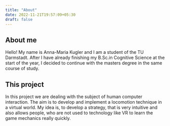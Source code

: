 ```yaml
---
title: "About"
date: 2022-11-21T19:57:09+05:30
draft: false
---
```



## About me

Hello! My name is Anna-Maria Kugler and I am a student of the TU Darmstadt.
After I have already finishing my B.Sc.in Cognitive Science at the start of the year,
I decided to continue with the masters degree in the same course of study.

## This project

In this project we are dealing with the subject of human computer interaction.
The aim is to develop and implement a locomotion technique in a virtual world.
My idea is, to develop a strategy, that is very intuitive and also allows people,
who are not used to technology like VR to learn the game mechanics really quickly.

